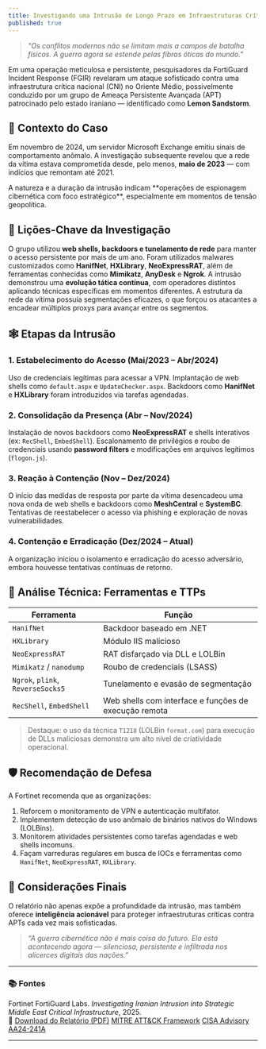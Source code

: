 ```yaml
---
title: Investigando uma Intrusão de Longo Prazo em Infraestruturas Críticas do Oriente Médio
published: true
---
```


> _"Os conflitos modernos não se limitam mais a campos de batalha físicos. A guerra agora se estende pelas fibras óticas do mundo."_  

Em uma operação meticulosa e persistente, pesquisadores da FortiGuard Incident Response (FGIR) revelaram um ataque sofisticado contra uma infraestrutura crítica nacional (CNI) no Oriente Médio, possivelmente conduzido por um grupo de Ameaça Persistente Avançada (APT) patrocinado pelo estado iraniano — identificado como **Lemon Sandstorm**.

## 📌 Contexto do Caso

Em novembro de 2024, um servidor Microsoft Exchange emitiu sinais de comportamento anômalo. A investigação subsequente revelou que a rede da vítima estava comprometida desde, pelo menos, **maio de 2023** — com indícios que remontam até 2021.

<p>A natureza e a duração da intrusão indicam **operações de espionagem cibernética com foco estratégico**, especialmente em momentos de tensão geopolítica.</p>

## 🧠 Lições-Chave da Investigação

 O grupo utilizou **web shells, backdoors e tunelamento de rede** para manter o acesso persistente por mais de um ano.
 Foram utilizados malwares customizados como **HanifNet**, **HXLibrary**, **NeoExpressRAT**, além de ferramentas conhecidas como **Mimikatz**, **AnyDesk** e **Ngrok**.
 A intrusão demonstrou uma **evolução tática contínua**, com operadores distintos aplicando técnicas específicas em momentos diferentes.
 A estrutura da rede da vítima possuía segmentações eficazes, o que forçou os atacantes a encadear múltiplos proxys para avançar entre os segmentos.

## 🕸️ Etapas da Intrusão

### 1. Estabelecimento do Acesso (Mai/2023 – Abr/2024)
 Uso de credenciais legítimas para acessar a VPN.
 Implantação de web shells como `default.aspx` e `UpdateChecker.aspx`.
 Backdoors como **HanifNet** e **HXLibrary** foram introduzidos via tarefas agendadas.

### 2. Consolidação da Presença (Abr – Nov/2024)
 Instalação de novos backdoors como **NeoExpressRAT** e shells interativos (ex: `RecShell`, `EmbedShell`).
 Escalonamento de privilégios e roubo de credenciais usando **password filters** e modificações em arquivos legítimos (`flogon.js`).

### 3. Reação à Contenção (Nov – Dez/2024)
O início das medidas de resposta por parte da vítima desencadeou uma nova onda de web shells e backdoors como **MeshCentral** e **SystemBC**.
Tentativas de reestabelecer o acesso via phishing e exploração de novas vulnerabilidades.

### 4. Contenção e Erradicação (Dez/2024 – Atual)
 A organização iniciou o isolamento e erradicação do acesso adversário, embora houvesse tentativas contínuas de retorno.

## 🧬 Análise Técnica: Ferramentas e TTPs

| Ferramenta           | Função                         |
|----------------------|--------------------------------|
| `HanifNet`           | Backdoor baseado em .NET       |
| `HXLibrary`          | Módulo IIS malicioso           |
| `NeoExpressRAT`      | RAT disfarçado via DLL e LOLBin|
| `Mimikatz` / `nanodump` | Roubo de credenciais (LSASS) |
| `Ngrok`, `plink`, `ReverseSocks5` | Tunelamento e evasão de segmentação |
| `RecShell`, `EmbedShell` | Web shells com interface e funções de execução remota |

> Destaque: o uso da técnica `T1218` (LOLBin `format.com`) para execução de DLLs maliciosas demonstra um alto nível de criatividade operacional.

## 🛡️ Recomendação de Defesa

A Fortinet recomenda que as organizações:

1. Reforcem o monitoramento de VPN e autenticação multifator.
2. Implementem detecção de uso anômalo de binários nativos do Windows (LOLBins).
3. Monitorem atividades persistentes como tarefas agendadas e web shells incomuns.
4. Façam varreduras regulares em busca de IOCs e ferramentas como `HanifNet`, `NeoExpressRAT`, `HXLibrary`.

## 🧭 Considerações Finais

O relatório não apenas expõe a profundidade da intrusão, mas também oferece **inteligência acionável** para proteger infraestruturas críticas contra APTs cada vez mais sofisticadas.

> _“A guerra cibernética não é mais coisa do futuro. Ela está acontecendo agora — silenciosa, persistente e infiltrada nos alicerces digitais das nações.”_

---

### 📚 Fontes

 Fortinet FortiGuard Labs. _Investigating Iranian Intrusion into Strategic Middle East Critical Infrastructure_, 2025.  
 📎 [Download do Relatório (PDF)](https://www.fortinet.com/content/dam/fortinet/assets/reports/report-incident-response-middle-east.pdf)
 [MITRE ATT&CK Framework](https://attack.mitre.org)
 [CISA Advisory AA24-241A](https://www.cisa.gov/news-events/cybersecurity-advisories/aa24-241a)

---
